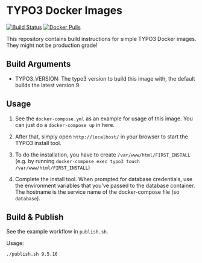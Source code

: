 TYPO3 Docker Images
==========================

[![Build Status](https://travis-ci.org/mecodia/docker-typo3.svg?branch=master)](https://travis-ci.org/mecodia/docker-typo3)
[![Docker Pulls](https://img.shields.io/docker/pulls/mecodia/typo3)](https://hub.docker.com/repository/docker/mecodia/typo3)

This repository contains build instructions for simple TYPO3 Docker images. They might not be production grade!


Build Arguments
---------------

- TYPO3_VERSION: The typo3 version to build this image with, the default builds the latest version 9

Usage
-----

1. See the `docker-compose.yml` as an example for usage of this image. You can just do a `docker-compose up` in here.

2. After that, simply open `http://localhost/` in your browser to start the TYPO3 install tool.

3. To do the installation, you have to create `/var/www/html/FIRST_INSTALL` (e.g. by running `docker-compose exec typo3 touch /var/www/html/FIRST_INSTALL`)

4. Complete the install tool. When prompted for database credentials, use the environment variables that you've passed to the database container. The hostname is the service name of the docker-compose file (so `database`).

Build & Publish
---------------

See the example workflow in `publish.sh`.

Usage:

    ./publish.sh 9.5.16	

